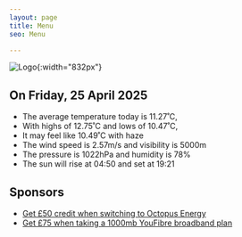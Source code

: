 ```yaml
---
layout: page
title: Menu
seo: Menu

---
```


![Logo](/images/logo.jpg){:width="832px"}

<!-- weather_marker starts -->
## On Friday, 25 April 2025

- The average temperature today is 11.27˚C,
- With highs of 12.75˚C and lows of 10.47˚C,
- It may feel like 10.49˚C with haze
- The wind speed is 2.57m/s and visibility is 5000m
- The pressure is 1022hPa and humidity is 78%
- The sun will rise at 04:50 and set at 19:21

<!-- weather_marker ends -->

## Sponsors

- [Get £50 credit when switching to Octopus Energy](https://bit.ly/3oD1nnS)
- [Get £75 when taking a 1000mb YouFibre broadband plan](https://aklam.io/91zWhU?)

